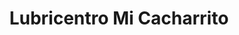 ---
title: "Lubricentro Mi Cacharrito"
url: /olmue/lubricentro-mi-cacharrito/
shop: reparación de automóviles
---
